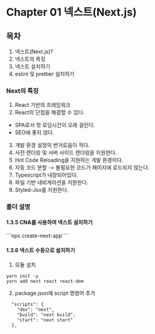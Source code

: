 # Chapter 01 넥스트(Next.js)

## 목차
1. 넥스트(Next.js)?
2. 넥스트의 특징 
3. 넥스트 설치하기
4. eslint 및 prettier 설치하기

### Next의 특징

1. React 기반의 프레임워크
2. React의 단점을 해결할 수 있다.
- SPA로서 첫 로딩시간이 오래 걸린다.
- SEO에 좋지 않다.
3. 개발 환경 설정의 번거로움이 적다.
4. 사전 렌더링 및 서버 사이드 렌더링을 지원한다.
5. Hot Code Reloading을 지원하는 개발 환경이다.
6. 자동 코드 분할 -> 불필요한 코드가 페이지에 로드되지 않는다.
7. Typescript가 내장되어있다.
8. 파일 기반 네비게이션을 지원한다.
9. Styled-Jsx를 지원한다.

### 폴더 설명
#### 1.3.5 CNA를 사용하여 넥스트 설치하기
```npx create-next-app````

#### 1.3.6 넥스트 수동으로 설치하기 

1. 모듈 설치
```
yarn init -y
yarn add next react react-dom
```

2. package.json에 script 명령어 추가
```
  "scripts": {
    "dev": "next",
    "build": "next build",
    "start": "next start"
  },
```